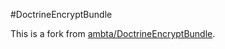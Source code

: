 #DoctrineEncryptBundle

This is a fork from [ambta/DoctrineEncryptBundle](https://github.com/ambta/DoctrineEncryptBundle).
